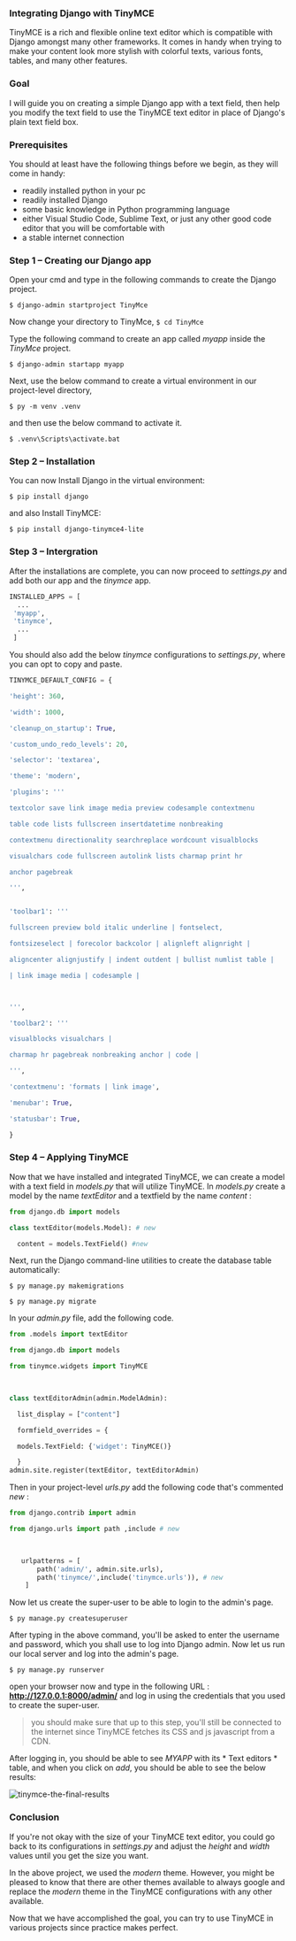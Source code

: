 ﻿

### Integrating Django with TinyMCE

TinyMCE is a rich and flexible online text editor which is compatible with Django amongst many other frameworks. It comes in handy when trying to make your content look more stylish with colorful texts, various fonts, tables, and many other features.   

### Goal
I will guide you on creating a simple Django app with a text field, then help you modify the text field to use the TinyMCE text editor in place of Django's plain text field box. 

### Prerequisites
You should at least have the following things before we begin, as they will come in handy:
 - readily installed python in your pc
 - readily installed Django
 - some basic knowledge in Python programming language
 - either Visual Studio Code, Sublime Text, or just any other good code editor that you will be comfortable with 
 - a stable internet connection

### Step 1 – Creating our Django app
Open your cmd and type in the following commands to create the Django project.

   `$ django-admin startproject TinyMce`

Now change your directory to TinyMce,
      `$ cd TinyMce `
      
Type the following command to create an app called *myapp* inside the *TinyMce* project.

   `$ django-admin startapp myapp`
    
Next, use the below command to create a virtual environment in our project-level directory,

   `$ py -m venv .venv`
    
and then use the below command to activate it.    

   `$ .venv\Scripts\activate.bat`

### Step 2 – Installation
You can now Install Django in the virtual environment:

   `$ pip install django`

and also Install TinyMCE:

   `$ pip install django-tinymce4-lite`

### Step 3 – Intergration
After the installations are complete, you can now proceed
to *settings.py*  and add both our app and the *tinymce* app.

   ```py
   INSTALLED_APPS = [
     ...
    'myapp',
    'tinymce',
     ... 
    ]
```
You should also add the below *tinymce*  configurations to *settings.py*, where you can opt to copy and paste.
   ```py
 TINYMCE_DEFAULT_CONFIG = {

   'height': 360,

   'width': 1000,

   'cleanup_on_startup': True,

   'custom_undo_redo_levels': 20,

   'selector': 'textarea',

   'theme': 'modern',

   'plugins': '''

   textcolor save link image media preview codesample contextmenu

   table code lists fullscreen insertdatetime nonbreaking

   contextmenu directionality searchreplace wordcount visualblocks

   visualchars code fullscreen autolink lists charmap print hr

   anchor pagebreak

   ''',


   'toolbar1': '''

   fullscreen preview bold italic underline | fontselect,

   fontsizeselect | forecolor backcolor | alignleft alignright |

   aligncenter alignjustify | indent outdent | bullist numlist table |

   | link image media | codesample |

  

   ''',

   'toolbar2': '''

   visualblocks visualchars |

   charmap hr pagebreak nonbreaking anchor | code |

   ''',

   'contextmenu': 'formats | link image',

   'menubar': True,

   'statusbar': True,

   }

```

### Step 4 – Applying TinyMCE
Now that we have installed and integrated TinyMCE, we can create a model with a text field in *models.py* that will utilize TinyMCE.
In *models.py* create a model by the name *textEditor* and a textfield by the name *content* :
 ```py
from django.db import models

class textEditor(models.Model): # new

   content = models.TextField() #new

 ```

Next, run the Django command-line utilities to create the database table automatically:

   `$ py manage.py makemigrations`

   `$ py manage.py migrate `
   
In your *admin.py* file, add the following code. 

 ```py
from .models import textEditor

from django.db import models

from tinymce.widgets import TinyMCE

  

class textEditorAdmin(admin.ModelAdmin):

   list_display = ["content"]

   formfield_overrides = {

   models.TextField: {'widget': TinyMCE()}

   }
admin.site.register(textEditor, textEditorAdmin)
 ```
 
Then in your project-level  *urls.py* add the following code that's commented *new* :

```py
from django.contrib import admin

from django.urls import path ,include # new

  

   urlpatterns = [
       path('admin/', admin.site.urls),
       path('tinymce/',include('tinymce.urls')), # new
    ]
 ```

Now let us create the super-user to be able to login to the admin's page.

   `$ py manage.py createsuperuser`
    
After typing in the above command, you'll be asked to enter the username and password, which you shall use to log into Django admin.
Now let us run our local server and log into the admin's page. 

   `$ py manage.py runserver`

open your browser now and type in the following URL :
**http://127.0.0.1:8000/admin/** and log in using the credentials that you used to create the super-user.

> you should make sure that up to this step, you'll still be connected to the internet since TinyMCE fetches its CSS and js javascript from a CDN.

After logging in, you should be able to see *MYAPP* with its * Text editors * table, and when you click on *add*, you should be able to see the below results:

![tinymce-the-final-results](/engineering-education/integrating-django-with-tinymce/tinymce-the-final-results.jpg)

### Conclusion
If you're not okay with the size of your TinyMCE text editor, you could go back to its configurations in *settings.py* and adjust the *height* and *width* values until you get the size you want.

In the above project, we used the *modern* theme. However, you might be pleased to know that there are other themes available to always google and replace the *modern* theme in the TinyMCE configurations with any other available.

Now that we have accomplished the goal, you can try to use TinyMCE in various projects since practice makes perfect.


